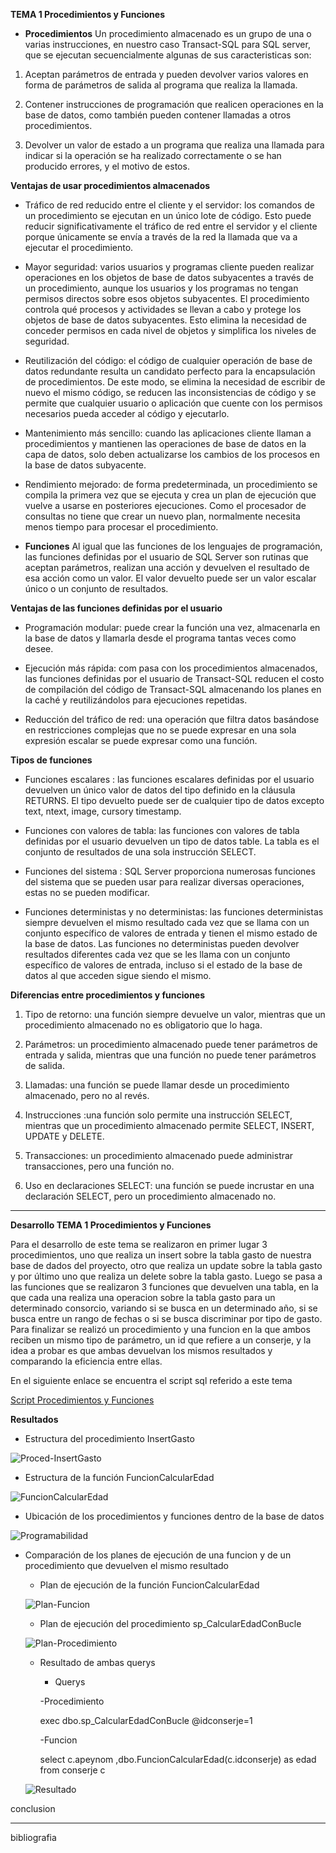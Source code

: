 
**TEMA 1 Procedimientos y Funciones** 

+ **Procedimientos** 
Un procedimiento almacenado es un grupo de una o varias instrucciones, en nuestro caso Transact-SQL para SQL server, que se ejecutan secuencialmente algunas de sus caracteristicas son:

1. Aceptan parámetros de entrada y pueden devolver varios valores en forma de parámetros de salida al programa que realiza la llamada.

2. Contener instrucciones de programación que realicen operaciones en la base de datos, como también pueden contener llamadas a otros procedimientos.

3. Devolver un valor de estado a un programa que realiza una llamada para indicar si la operación se ha realizado correctamente o se han producido errores, y el motivo de estos.


**Ventajas de usar procedimientos almacenados**

* Tráfico de red reducido entre el cliente y el servidor: los comandos de un procedimiento se ejecutan en un único lote de código. Esto puede reducir significativamente el tráfico de red entre el servidor y el cliente porque únicamente se envía a través de la red la llamada que va a ejecutar el procedimiento.

* Mayor seguridad: varios usuarios y programas cliente pueden realizar operaciones en los objetos de base de datos subyacentes a través de un procedimiento, aunque los usuarios y los programas no tengan permisos directos sobre esos objetos subyacentes. El procedimiento controla qué procesos y actividades se llevan a cabo y protege los objetos de base de datos subyacentes. Esto elimina la necesidad de conceder permisos en cada nivel de objetos y simplifica los niveles de seguridad.

* Reutilización del código: el código de cualquier operación de base de datos redundante resulta un candidato perfecto para la encapsulación de procedimientos. De este modo, se elimina la necesidad de escribir de nuevo el mismo código, se reducen las inconsistencias de código y se permite que cualquier usuario o aplicación que cuente con los permisos necesarios pueda acceder al código y ejecutarlo.

* Mantenimiento más sencillo: cuando las aplicaciones cliente llaman a procedimientos y mantienen las operaciones de base de datos en la capa de datos, solo deben actualizarse los cambios de los procesos en la base de datos subyacente.

* Rendimiento mejorado: de forma predeterminada, un procedimiento se compila la primera vez que se ejecuta y crea un plan de ejecución que vuelve a usarse en posteriores ejecuciones. Como el procesador de consultas no tiene que crear un nuevo plan, normalmente necesita menos tiempo para procesar el procedimiento.

+ **Funciones** 
Al igual que las funciones de los lenguajes de programación, las funciones definidas por el usuario de SQL Server son rutinas que aceptan parámetros, realizan una acción y devuelven el resultado de esa acción como un valor. El valor devuelto puede ser un valor escalar único o un conjunto de resultados.

**Ventajas de las funciones definidas por el usuario**

* Programación modular: puede crear la función una vez, almacenarla en la base de datos y llamarla desde el programa tantas veces como desee.

* Ejecución más rápida: com pasa con los procedimientos almacenados, las funciones definidas por el usuario de Transact-SQL reducen el costo de compilación del código de Transact-SQL almacenando los planes en la caché y reutilizándolos para ejecuciones repetidas.

* Reducción del tráfico de red: una operación que filtra datos basándose en restricciones complejas que no se puede expresar en una sola expresión escalar se puede expresar como una función.

**Tipos de funciones**

* Funciones escalares : las funciones escalares definidas por el usuario devuelven un único valor de datos del tipo definido en la cláusula RETURNS. El tipo devuelto puede ser de cualquier tipo de datos excepto text, ntext, image, cursory timestamp.

* Funciones con valores de tabla: las funciones con valores de tabla definidas por el usuario devuelven un tipo de datos table. La tabla es el conjunto de resultados de una sola instrucción SELECT.

* Funciones del sistema : SQL Server proporciona numerosas funciones del sistema que se pueden usar para realizar diversas operaciones, estas no se pueden modificar.

* Funciones deterministas y no deterministas: las funciones deterministas siempre devuelven el mismo resultado cada vez que se llama con un conjunto específico de valores de entrada y tienen el mismo estado de la base de datos. Las funciones no deterministas pueden devolver resultados diferentes cada vez que se les llama con un conjunto específico de valores de entrada, incluso si el estado de la base de datos al que acceden sigue siendo el mismo.


**Diferencias entre procedimientos y funciones**

1. Tipo de retorno: una función siempre devuelve un valor, mientras que un procedimiento almacenado no es obligatorio que lo haga.

2. Parámetros: un procedimiento almacenado puede tener parámetros de entrada y salida, mientras que una función no puede tener parámetros de salida.

3. Llamadas: una función se puede llamar desde un procedimiento almacenado, pero no al revés.

4. Instrucciones :una función solo permite una instrucción SELECT, mientras que un procedimiento almacenado permite SELECT, INSERT, UPDATE y DELETE.

5. Transacciones: un procedimiento almacenado puede administrar transacciones, pero una función no.

6. Uso en declaraciones SELECT: una función se puede incrustar en una declaración SELECT, pero un procedimiento almacenado no. 
 

-------
**Desarrollo TEMA 1 Procedimientos y Funciones** 

Para el desarrollo de este tema se realizaron en primer lugar 3 procedimientos, uno que realiza un insert sobre la tabla gasto de nuestra base de dados del proyecto, otro que realiza un update sobre la tabla gasto y por último uno que realiza un delete sobre la tabla gasto.
Luego se pasa a las funciones que se realizaron 3 funciones que devuelven una tabla, en la que cada una realiza una operacion sobre la tabla gasto para un determinado consorcio, variando si se busca en un determinado año, si se busca entre un rango de fechas o si se busca discriminar por tipo de gasto.
Para finalizar se realizó un procedimiento y una funcion en la que ambos reciben un mismo tipo de parámetro, un id que refiere a un conserje, y la idea a probar es que ambas devuelvan los mismos resultados y comparando la eficiencia entre ellas.

En el siguiente enlace se encuentra el script sql referido a este tema

[Script Procedimientos y Funciones](https://github.com/TongaCasla/Proyecto_Consorcio_BaseDatos1/blob/main/script/Prodecimiento%20y%20Funciones/Prodecimientos.sql)

**Resultados**
+ Estructura del procedimiento InsertGasto

![Proced-InsertGasto](https://github.com/TongaCasla/Proyecto_Consorcio_BaseDatos1/blob/main/doc/Procedimientos_Funciones/Procedimiento.jpg)

+ Estructura de la función FuncionCalcularEdad

![FuncionCalcularEdad](https://github.com/TongaCasla/Proyecto_Consorcio_BaseDatos1/blob/main/doc/Procedimientos_Funciones/Funcion.jpg)

+ Ubicación de los procedimientos y funciones dentro de la base de datos

![Programabilidad](https://github.com/TongaCasla/Proyecto_Consorcio_BaseDatos1/blob/main/doc/Procedimientos_Funciones/ubicacionProceYFunc.jpg)

+ Comparación de los planes de ejecución de una funcion y de un procedimiento que devuelven el mismo resultado

    * Plan de ejecución de la función FuncionCalcularEdad

    ![Plan-Funcion](https://github.com/TongaCasla/Proyecto_Consorcio_BaseDatos1/blob/main/doc/Procedimientos_Funciones/PlanFuncion.jpg)

    * Plan de ejecución del procedimiento sp_CalcularEdadConBucle

    ![Plan-Procedimiento](https://github.com/TongaCasla/Proyecto_Consorcio_BaseDatos1/blob/main/doc/Procedimientos_Funciones/PlanProcedimiento.jpg)

    * Resultado de ambas querys

        * Querys

        -Procedimiento 
        
        exec dbo.sp_CalcularEdadConBucle @idconserje=1

        -Funcion

        select c.apeynom ,dbo.FuncionCalcularEdad(c.idconserje) as edad  from conserje c


    ![Resultado](https://github.com/TongaCasla/Proyecto_Consorcio_BaseDatos1/blob/main/doc/Procedimientos_Funciones/Resultado.jpg)


conclusion



-----
bibliografia